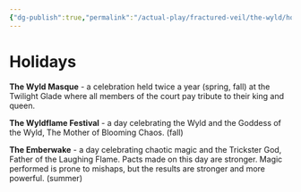 ```yaml
---
{"dg-publish":true,"permalink":"/actual-play/fractured-veil/the-wyld/holidays/"}
---
```


# Holidays

**The Wyld Masque** - a celebration held twice a year (spring, fall) at the Twilight Glade where all members of the court pay tribute to their king and queen.

**The Wyldflame Festival**  - a day celebrating the Wyld and the Goddess of the Wyld, The Mother of Blooming Chaos. (fall)

**The Emberwake** - a day celebrating chaotic magic and the Trickster God, Father of the Laughing Flame. Pacts made on this day are stronger. Magic performed is prone to mishaps, but the results are stronger and more powerful. (summer)